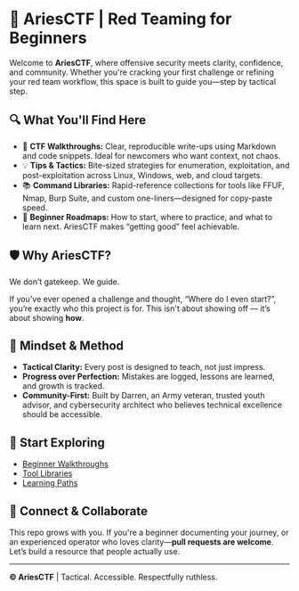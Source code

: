 # 🚀 AriesCTF | Red Teaming for Beginners

Welcome to **AriesCTF**, where offensive security meets clarity, confidence, and community. Whether you're cracking your first challenge or refining your red team workflow, this space is built to guide you—step by tactical step.

## 🔍 What You'll Find Here

- 🧩 **CTF Walkthroughs:** Clear, reproducible write-ups using Markdown and code snippets. Ideal for newcomers who want context, not chaos.
- 💡 **Tips & Tactics:** Bite-sized strategies for enumeration, exploitation, and post-exploitation across Linux, Windows, web, and cloud targets.
- 📚 **Command Libraries:** Rapid-reference collections for tools like FFUF, Nmap, Burp Suite, and custom one-liners—designed for copy-paste speed.
- 🧭 **Beginner Roadmaps:** How to start, where to practice, and what to learn next. AriesCTF makes “getting good” feel achievable.

## 🛡 Why AriesCTF?

We don’t gatekeep. We guide.

If you've ever opened a challenge and thought, “Where do I even start?”, you’re exactly who this project is for. This isn't about showing off — it’s about showing **how**.

## 🧠 Mindset & Method

- **Tactical Clarity:** Every post is designed to teach, not just impress.
- **Progress over Perfection:** Mistakes are logged, lessons are learned, and growth is tracked.
- **Community-First:** Built by Darren, an Army veteran, trusted youth advisor, and cybersecurity architect who believes technical excellence should be accessible.

## 🔗 Start Exploring

- [Beginner Walkthroughs](./walkthroughs)
- [Tool Libraries](./command-libraries)
- [Learning Paths](./learning-roadmaps)

## 🧵 Connect & Collaborate

This repo grows with you. If you're a beginner documenting your journey, or an experienced operator who loves clarity—**pull requests are welcome**. Let’s build a resource that people actually use.

---

**© AriesCTF** | Tactical. Accessible. Respectfully ruthless.
<!--
**AriesCTF/AriesCTF** is a ✨ _special_ ✨ repository because its `README.md` (this file) appears on your GitHub profile.

Here are some ideas to get you started:

- 🔭 I’m currently working on ...
- 🌱 I’m currently learning ...
- 👯 I’m looking to collaborate on ...
- 🤔 I’m looking for help with ...
- 💬 Ask me about ...
- 📫 How to reach me: ...
- 😄 Pronouns: ...
- ⚡ Fun fact: ...
-->
